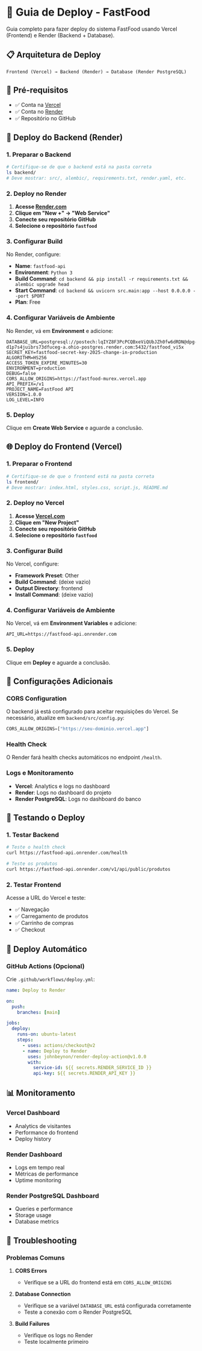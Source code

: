 # 🚀 Guia de Deploy - FastFood

Guia completo para fazer deploy do sistema FastFood usando Vercel (Frontend) e Render (Backend + Database).

## 📋 Arquitetura de Deploy

```
Frontend (Vercel) → Backend (Render) → Database (Render PostgreSQL)
```

## 🎯 Pré-requisitos

- ✅ Conta na [Vercel](https://vercel.com)
- ✅ Conta no [Render](https://render.com)
- ✅ Repositório no GitHub

## 🚀 Deploy do Backend (Render)

### **1. Preparar o Backend**

```bash
# Certifique-se de que o backend está na pasta correta
ls backend/
# Deve mostrar: src/, alembic/, requirements.txt, render.yaml, etc.
```

### **2. Deploy no Render**

1. **Acesse [Render.com](https://render.com)**
2. **Clique em "New +" → "Web Service"**
3. **Conecte seu repositório GitHub**
4. **Selecione o repositório `fastfood`**

### **3. Configurar Build**

No Render, configure:

- **Name**: `fastfood-api`
- **Environment**: `Python 3`
- **Build Command**: `cd backend && pip install -r requirements.txt && alembic upgrade head`
- **Start Command**: `cd backend && uvicorn src.main:app --host 0.0.0.0 --port $PORT`
- **Plan**: Free

### **4. Configurar Variáveis de Ambiente**

No Render, vá em **Environment** e adicione:

```env
DATABASE_URL=postgresql://postech:lqIYZ8F3PcPCQBxeViQUbJZh0fw6dRDN@dpg-d1p7s4juibrs73dfuceg-a.ohio-postgres.render.com:5432/fastfood_vi5x
SECRET_KEY=fastfood-secret-key-2025-change-in-production
ALGORITHM=HS256
ACCESS_TOKEN_EXPIRE_MINUTES=30
ENVIRONMENT=production
DEBUG=false
CORS_ALLOW_ORIGINS=https://fastfood-murex.vercel.app
API_PREFIX=/v1
PROJECT_NAME=FastFood API
VERSION=1.0.0
LOG_LEVEL=INFO
```

### **5. Deploy**

Clique em **Create Web Service** e aguarde a conclusão.

## 🌐 Deploy do Frontend (Vercel)

### **1. Preparar o Frontend**

```bash
# Certifique-se de que o frontend está na pasta correta
ls frontend/
# Deve mostrar: index.html, styles.css, script.js, README.md
```

### **2. Deploy no Vercel**

1. **Acesse [Vercel.com](https://vercel.com)**
2. **Clique em "New Project"**
3. **Conecte seu repositório GitHub**
4. **Selecione o repositório `fastfood`**

### **3. Configurar Build**

No Vercel, configure:

- **Framework Preset**: Other
- **Build Command**: (deixe vazio)
- **Output Directory**: frontend
- **Install Command**: (deixe vazio)

### **4. Configurar Variáveis de Ambiente**

No Vercel, vá em **Environment Variables** e adicione:

```env
API_URL=https://fastfood-api.onrender.com
```

### **5. Deploy**

Clique em **Deploy** e aguarde a conclusão.

## 🔧 Configurações Adicionais

### **CORS Configuration**

O backend já está configurado para aceitar requisições do Vercel. Se necessário, atualize em `backend/src/config.py`:

```python
CORS_ALLOW_ORIGINS=["https://seu-dominio.vercel.app"]
```

### **Health Check**

O Render fará health checks automáticos no endpoint `/health`.

### **Logs e Monitoramento**

- **Vercel**: Analytics e logs no dashboard
- **Render**: Logs no dashboard do projeto
- **Render PostgreSQL**: Logs no dashboard do banco

## 🧪 Testando o Deploy

### **1. Testar Backend**

```bash
# Teste o health check
curl https://fastfood-api.onrender.com/health

# Teste os produtos
curl https://fastfood-api.onrender.com/v1/api/public/produtos
```

### **2. Testar Frontend**

Acesse a URL do Vercel e teste:
- ✅ Navegação
- ✅ Carregamento de produtos
- ✅ Carrinho de compras
- ✅ Checkout

## 🔄 Deploy Automático

### **GitHub Actions (Opcional)**

Crie `.github/workflows/deploy.yml`:

```yaml
name: Deploy to Render

on:
  push:
    branches: [main]

jobs:
  deploy:
    runs-on: ubuntu-latest
    steps:
      - uses: actions/checkout@v2
      - name: Deploy to Render
        uses: johnbeynon/render-deploy-action@v1.0.0
        with:
          service-id: ${{ secrets.RENDER_SERVICE_ID }}
          api-key: ${{ secrets.RENDER_API_KEY }}
```

## 📊 Monitoramento

### **Vercel Dashboard**
- Analytics de visitantes
- Performance do frontend
- Deploy history

### **Render Dashboard**
- Logs em tempo real
- Métricas de performance
- Uptime monitoring

### **Render PostgreSQL Dashboard**
- Queries e performance
- Storage usage
- Database metrics

## 🚨 Troubleshooting

### **Problemas Comuns**

1. **CORS Errors**
   - Verifique se a URL do frontend está em `CORS_ALLOW_ORIGINS`

2. **Database Connection**
   - Verifique se a variável `DATABASE_URL` está configurada corretamente
   - Teste a conexão com o Render PostgreSQL

3. **Build Failures**
   - Verifique os logs no Render
   - Teste localmente primeiro 